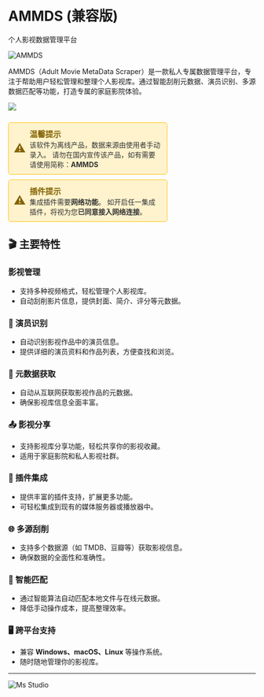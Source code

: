 # AMMDS (兼容版)

个人影视数据管理平台

![AMMDS](https://file.lifebus.top/imgs/ammds_cover.png)

AMMDS（Adult Movie MetaData Scraper）是一款私人专属数据管理平台，专注于帮助用户轻松管理和整理个人影视库。通过智能刮削元数据、演员识别、多源数据匹配等功能，打造专属的家庭影院体验。

![](https://img.shields.io/badge/%E6%96%B0%E7%96%86%E8%90%8C%E6%A3%AE%E8%BD%AF%E4%BB%B6%E5%BC%80%E5%8F%91%E5%B7%A5%E4%BD%9C%E5%AE%A4-%E6%8F%90%E4%BE%9B%E6%8A%80%E6%9C%AF%E6%94%AF%E6%8C%81-blue)

<div style="border: 1px solid #FFC107; padding: 10px; border-radius: 5px; color: #856404; background-color: #FFF3CD; display: inline-block; width: 100%; max-width: 60%; margin-top: 10px;">
    <div style="display: flex; align-items: center;">
        <span style="font-size: 24px; margin-right: 8px;">⚠️</span>
        <div>
            <strong style="font-size: 16px;">温馨提示</strong><br>
            <span style="font-size: 14px; color: #333;">该软件为离线产品，数据来源由使用者手动录入。</span>
            <span style="font-size: 14px; color: #333;">请勿在国内宣传该产品，如有需要请使用简称：<b>AMMDS</b></span>
        </div>
    </div>
</div>

<div style="border: 1px solid #FFC107; padding: 10px; border-radius: 5px; color: #856404; background-color: #FFF3CD; display: inline-block; width: 100%; max-width: 60%; margin-top: 10px;">
    <div style="display: flex; align-items: center;">
        <span style="font-size: 24px; margin-right: 8px;">⚠️</span>
        <div>
            <strong style="font-size: 16px;">插件提示</strong><br>
            <span style="font-size: 14px; color: #333;">集成插件需要<b>网络功能</b>。</span>
            <span style="font-size: 14px; color: #333;">如开启任一集成插件，将视为您<b>已同意接入网络连接</b>。</span>
        </div>
    </div>
</div>

## 🎬 主要特性

### 影视管理

- 支持多种视频格式，轻松管理个人影视库。
- 自动刮削影片信息，提供封面、简介、评分等元数据。

### 👤 演员识别

- 自动识别影视作品中的演员信息。
- 提供详细的演员资料和作品列表，方便查找和浏览。

### 📄 元数据获取

- 自动从互联网获取影视作品的元数据。
- 确保影视库信息全面丰富。

### 📤 影视分享

- 支持影视库分享功能，轻松共享你的影视收藏。
- 适用于家庭影院和私人影视社群。

### 🔌 插件集成

- 提供丰富的插件支持，扩展更多功能。
- 可轻松集成到现有的媒体服务器或播放器中。

### 🌐 多源刮削

- 支持多个数据源（如 TMDB、豆瓣等）获取影视信息。
- 确保数据的全面性和准确性。

### 🤖 智能匹配

- 通过智能算法自动匹配本地文件与在线元数据。
- 降低手动操作成本，提高整理效率。

### 🖥️ 跨平台支持

- 兼容 **Windows、macOS、Linux** 等操作系统。
- 随时随地管理你的影视库。

---

![Ms Studio](https://file.lifebus.top/imgs/ms_blank_001.png)
